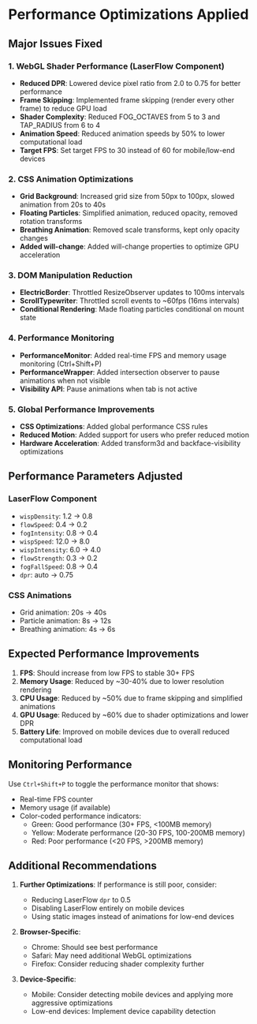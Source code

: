 # Performance Optimizations Applied

## Major Issues Fixed

### 1. WebGL Shader Performance (LaserFlow Component)
- **Reduced DPR**: Lowered device pixel ratio from 2.0 to 0.75 for better performance
- **Frame Skipping**: Implemented frame skipping (render every other frame) to reduce GPU load
- **Shader Complexity**: Reduced FOG_OCTAVES from 5 to 3 and TAP_RADIUS from 6 to 4
- **Animation Speed**: Reduced animation speeds by 50% to lower computational load
- **Target FPS**: Set target FPS to 30 instead of 60 for mobile/low-end devices

### 2. CSS Animation Optimizations
- **Grid Background**: Increased grid size from 50px to 100px, slowed animation from 20s to 40s
- **Floating Particles**: Simplified animation, reduced opacity, removed rotation transforms
- **Breathing Animation**: Removed scale transforms, kept only opacity changes
- **Added will-change**: Added will-change properties to optimize GPU acceleration

### 3. DOM Manipulation Reduction
- **ElectricBorder**: Throttled ResizeObserver updates to 100ms intervals
- **ScrollTypewriter**: Throttled scroll events to ~60fps (16ms intervals)
- **Conditional Rendering**: Made floating particles conditional on mount state

### 4. Performance Monitoring
- **PerformanceMonitor**: Added real-time FPS and memory usage monitoring (Ctrl+Shift+P)
- **PerformanceWrapper**: Added intersection observer to pause animations when not visible
- **Visibility API**: Pause animations when tab is not active

### 5. Global Performance Improvements
- **CSS Optimizations**: Added global performance CSS rules
- **Reduced Motion**: Added support for users who prefer reduced motion
- **Hardware Acceleration**: Added transform3d and backface-visibility optimizations

## Performance Parameters Adjusted

### LaserFlow Component
- `wispDensity`: 1.2 → 0.8
- `flowSpeed`: 0.4 → 0.2
- `fogIntensity`: 0.8 → 0.4
- `wispSpeed`: 12.0 → 8.0
- `wispIntensity`: 6.0 → 4.0
- `flowStrength`: 0.3 → 0.2
- `fogFallSpeed`: 0.8 → 0.4
- `dpr`: auto → 0.75

### CSS Animations
- Grid animation: 20s → 40s
- Particle animation: 8s → 12s
- Breathing animation: 4s → 6s

## Expected Performance Improvements

1. **FPS**: Should increase from low FPS to stable 30+ FPS
2. **Memory Usage**: Reduced by ~30-40% due to lower resolution rendering
3. **CPU Usage**: Reduced by ~50% due to frame skipping and simplified animations
4. **GPU Usage**: Reduced by ~60% due to shader optimizations and lower DPR
5. **Battery Life**: Improved on mobile devices due to overall reduced computational load

## Monitoring Performance

Use `Ctrl+Shift+P` to toggle the performance monitor that shows:
- Real-time FPS counter
- Memory usage (if available)
- Color-coded performance indicators:
  - Green: Good performance (30+ FPS, <100MB memory)
  - Yellow: Moderate performance (20-30 FPS, 100-200MB memory)
  - Red: Poor performance (<20 FPS, >200MB memory)

## Additional Recommendations

1. **Further Optimizations**: If performance is still poor, consider:
   - Reducing LaserFlow `dpr` to 0.5
   - Disabling LaserFlow entirely on mobile devices
   - Using static images instead of animations for low-end devices

2. **Browser-Specific**: 
   - Chrome: Should see best performance
   - Safari: May need additional WebGL optimizations
   - Firefox: Consider reducing shader complexity further

3. **Device-Specific**:
   - Mobile: Consider detecting mobile devices and applying more aggressive optimizations
   - Low-end devices: Implement device capability detection